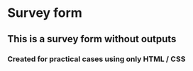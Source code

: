 # Survey form

## This is a survey form without outputs
### Created for practical cases using only HTML / CSS